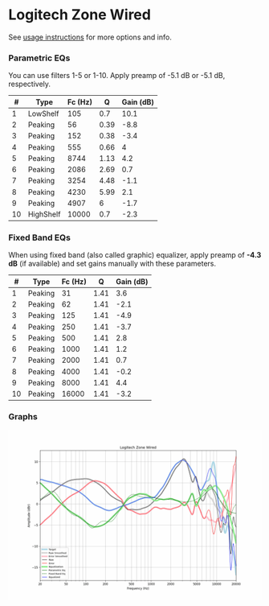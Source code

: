 # Logitech Zone Wired
See [usage instructions](https://github.com/jaakkopasanen/AutoEq#usage) for more options and info.

### Parametric EQs
You can use filters 1-5 or 1-10. Apply preamp of -5.1 dB or -5.1 dB, respectively.

|   # | Type      |   Fc (Hz) |    Q |   Gain (dB) |
|-----|-----------|-----------|------|-------------|
|   1 | LowShelf  |       105 | 0.7  |        10.1 |
|   2 | Peaking   |        56 | 0.39 |        -8.8 |
|   3 | Peaking   |       152 | 0.38 |        -3.4 |
|   4 | Peaking   |       555 | 0.66 |         4   |
|   5 | Peaking   |      8744 | 1.13 |         4.2 |
|   6 | Peaking   |      2086 | 2.69 |         0.7 |
|   7 | Peaking   |      3254 | 4.48 |        -1.1 |
|   8 | Peaking   |      4230 | 5.99 |         2.1 |
|   9 | Peaking   |      4907 | 6    |        -1.7 |
|  10 | HighShelf |     10000 | 0.7  |        -2.3 |

### Fixed Band EQs
When using fixed band (also called graphic) equalizer, apply preamp of **-4.3 dB** (if available) and set gains manually with these parameters.

|   # | Type    |   Fc (Hz) |    Q |   Gain (dB) |
|-----|---------|-----------|------|-------------|
|   1 | Peaking |        31 | 1.41 |         3.6 |
|   2 | Peaking |        62 | 1.41 |        -2.1 |
|   3 | Peaking |       125 | 1.41 |        -4.9 |
|   4 | Peaking |       250 | 1.41 |        -3.7 |
|   5 | Peaking |       500 | 1.41 |         2.8 |
|   6 | Peaking |      1000 | 1.41 |         1.2 |
|   7 | Peaking |      2000 | 1.41 |         0.7 |
|   8 | Peaking |      4000 | 1.41 |        -0.2 |
|   9 | Peaking |      8000 | 1.41 |         4.4 |
|  10 | Peaking |     16000 | 1.41 |        -3.2 |

### Graphs
![](./Logitech%20Zone%20Wired.png)

